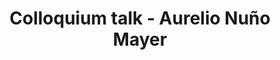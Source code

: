 ---
name: Aurelio Nuño Mayer
position: Visiting Scholar at Harvard University and Former Minister of Public Education in Mexico
title: Colloquium talk - Aurelio Nuño Mayer
date_coll: Friday, April 14th 2023, 12 PM ET / 5 PM WAT / 6 PM CET
bio: Aurelio Nuño Mayer is a Visiting Scholar at Harvard University and the Former Minister of Public Education in Mexico (August 2015 to December 2017). Aurelio Nuño received a degree in political science and administration at the Universidad Iberoamericana, and he later earned a master's degree at University of Oxford (UK). He articulated one of the most comprehensive and ambitious education reforms in many decades in Mexico. The reform consisted of five structural changes 1) a new national curriculum for the Twenty-First Century skills; 2) a new merit-based professional system for training, hiring and promoting teachers; 3) a new model of school organization; 4) a national strategy for inclusion and equity; and 5) a new model of governance within the education system. Currently, he is a visiting scholar at the Harvard Graduate School of Education and he is writing a book on the politics of education.
talktitle: The Hidden Paradox of Education and Democracy - The Politics of Mobilization, Educational Quality, and Liberty
talkapstract: ""
description: Aurelio Nuño Mayer - The Hidden Paradox of Education and Democracy. The Politics of Mobilization, Educational Quality, and Liberty
season: Spring 2023
active: 0
image: "/assets/colloquium/aurelio_nuno_mayer.png"
link: https://en.wikipedia.org/wiki/Aurelio_Nu%C3%B1o_Mayer
youtube_link: https://www.youtube.com/watch?v=RT3Br6BO0VA
---